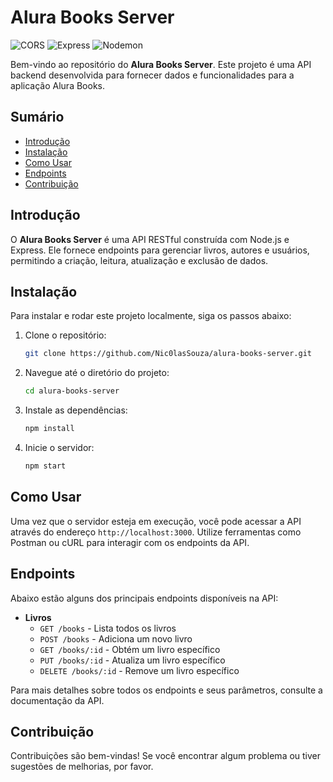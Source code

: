 # Alura Books Server
![CORS](https://img.shields.io/badge/CORS-blue?logo=cors&logoColor=white)
![Express](https://img.shields.io/badge/Express-green?logo=express&logoColor=white)
![Nodemon](https://img.shields.io/badge/nodemon-blue?logo=nodemon&logoColor=white)

Bem-vindo ao repositório do **Alura Books Server**. Este projeto é uma API backend desenvolvida para fornecer dados e funcionalidades para a aplicação Alura Books.

## Sumário

- [Introdução](#introdução)
- [Instalação](#instalação)
- [Como Usar](#como-usar)
- [Endpoints](#endpoints)
- [Contribuição](#contribuição)

## Introdução

O **Alura Books Server** é uma API RESTful construída com Node.js e Express. Ele fornece endpoints para gerenciar livros, autores e usuários, permitindo a criação, leitura, atualização e exclusão de dados.

## Instalação

Para instalar e rodar este projeto localmente, siga os passos abaixo:

1. Clone o repositório:
    ```bash
    git clone https://github.com/Nic0lasSouza/alura-books-server.git
    ```

2. Navegue até o diretório do projeto:
    ```bash
    cd alura-books-server
    ```

3. Instale as dependências:
    ```bash
    npm install
    ```

4. Inicie o servidor:
    ```bash
    npm start
    ```

## Como Usar

Uma vez que o servidor esteja em execução, você pode acessar a API através do endereço `http://localhost:3000`. Utilize ferramentas como Postman ou cURL para interagir com os endpoints da API.

## Endpoints

Abaixo estão alguns dos principais endpoints disponíveis na API:

- **Livros**
  - `GET /books` - Lista todos os livros
  - `POST /books` - Adiciona um novo livro
  - `GET /books/:id` - Obtém um livro específico
  - `PUT /books/:id` - Atualiza um livro específico
  - `DELETE /books/:id` - Remove um livro específico


Para mais detalhes sobre todos os endpoints e seus parâmetros, consulte a documentação da API.

## Contribuição

Contribuições são bem-vindas! Se você encontrar algum problema ou tiver sugestões de melhorias, por favor.

